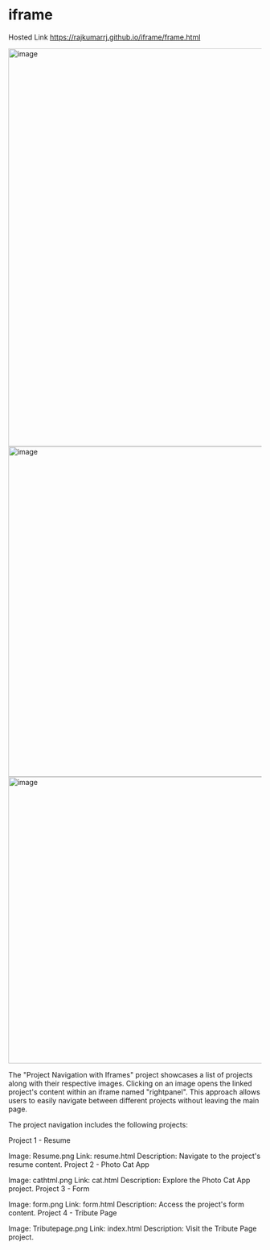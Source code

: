 # iframe
Hosted Link https://rajkumarrj.github.io/iframe/frame.html

<img width="790" alt="image" src="https://github.com/RajkumarRj/iframe/assets/142428565/de2443c1-7cec-410b-9d44-5f88eeaa707a">
<img width="656" alt="image" src="https://github.com/RajkumarRj/iframe/assets/142428565/8aa08b55-8ea2-4ead-a1c8-114a91ccf11a">
<img width="569" alt="image" src="https://github.com/RajkumarRj/iframe/assets/142428565/d4e969da-c195-4a5d-bf7f-8dae144881bf">

The "Project Navigation with Iframes" project showcases a list of projects along with their respective images. Clicking on an image opens the linked project's content within an iframe named "rightpanel". This approach allows users to easily navigate between different projects without leaving the main page.

The project navigation includes the following projects:

Project 1 - Resume

Image: Resume.png
Link: resume.html
Description: Navigate to the project's resume content.
Project 2 - Photo Cat App

Image: cathtml.png
Link: cat.html
Description: Explore the Photo Cat App project.
Project 3 - Form

Image: form.png
Link: form.html
Description: Access the project's form content.
Project 4 - Tribute Page

Image: Tributepage.png
Link: index.html
Description: Visit the Tribute Page project.
